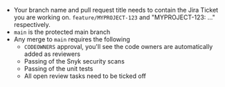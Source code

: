 * Your branch name and pull request title needs to contain the Jira Ticket you are working on. `feature/MYPROJECT-123` and "MYPROJECT-123: ..."  respectively.
* `main` is the protected main branch
* Any merge to `main` requires the following 
  * `CODEOWNERS` approval, you'll see the code owners are automatically added as reviewers
  * Passing of the Snyk security scans
  * Passing of the unit tests
  * All open review tasks need to be ticked off
